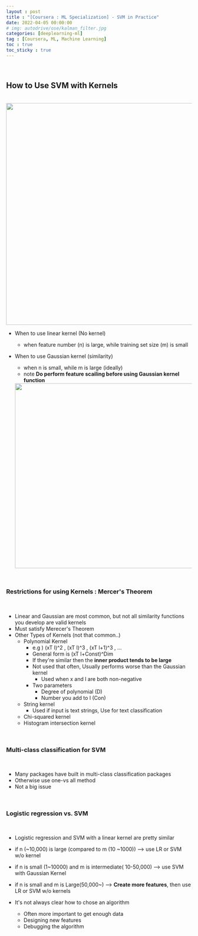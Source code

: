 ```yaml
---
layout : post
title : "[Coursera : ML Specialization] - SVM in Practice"
date: 2022-04-05 00:00:00
# img: autodrive/ose/kalman_filter.jpg
categories: [deeplearning-ml]
tag : [Coursera, ML, Machine Learning]
toc : true
toc_sticky : true
---
```


<br/>


## **How to Use SVM with Kernels**
<br/>

<img src="https://user-images.githubusercontent.com/92680829/157623910-d62e41b6-0b4c-4c89-92e3-12b405c27ccb.png" width="600">
<br/>

- When to use linear kernel (No kernel)
    - when feature number (n) is large, while training set size (m) is small
- When to use Gaussian kernel (similarity)
    - when n is small, while m is large (ideally)
    - note **Do perform feature scailing before using Gaussian kernel function**
    
    <img src="https://user-images.githubusercontent.com/92680829/157625901-88bc1081-819d-46c1-8b65-4f63fe5e9b48.png" width="500">
    
<br/>

### **Restrictions for using Kernels : Mercer's Theorem**
<br/>

- Linear and Gaussian are most common, but not all similarity functions you develop are valid kernels
- Must satisfy Merecer's Theorem
- Other Types of Kernels (not that common..)
    - Polynomial Kernel
        - e.g ) (xT l)^2 , (xT l)^3 , (xT l+1)^3 , ...
        - General form is (xT l+Const)^Dim
        - If they're similar then the **inner product tends to be large**
        - Not used that often, Usually performs worse than the Gaussian kernel
            - Used when x and l are both non-negative
        - Two parameters
            - Degree of polynomial (D)
            - Number you add to l (Con)
    - String kernel
        - Used if input is text strings, Use for text classification
    - Chi-squared kernel
    - Histogram intersection kernel
    
<br/>

### **Multi-class classification for SVM**
<br/>

- Many packages have built in multi-class classification packages
- Otherwise use one-vs all method
- Not a big issue

<br/>

### **Logistic regression vs. SVM**
<br/>

- Logistic regression and SVM with a linear kernel are pretty similar

- if n (~10,000) is large (compared to m (10 ~1000)) --> use LR or SVM w/o kernel
- if n is small (1~10000) and m is intermediate( 10-50,000) --> use SVM with Gaussian Kernel
- if n is small and m is Large(50,000~) --> **Create more features**, then use LR or SVM w/o kernels

- It's not always clear how to chose an algorithm
    - Often more important to get enough data
    - Designing new features
    - Debugging the algorithm
